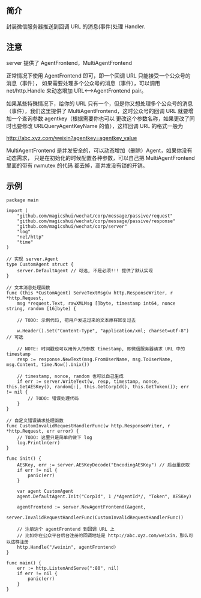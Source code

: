 ## 简介

封装微信服务器推送到回调 URL 的消息(事件)处理 Handler.

## 注意

server 提供了 AgentFrontend，MultiAgentFrontend

正常情况下使用 AgentFrontend 即可，即一个回调 URL 只能接受一个公众号的消息（事件），
如果需要处理多个公众号的消息（事件），可以调用 net/http.Handle 来动态增加 URL<-->AgentFrontend pair。

如果某些特殊情况下，给你的 URL 只有一个，但是你又想处理多个公众号的消息（事件），我们这里提供了
MultiAgentFrontend，这时公众号的回调 URL 就要增加一个查询参数 agentkey（根据需要你也可以
更改这个参数名称，如果更改了同时也要修改 URLQueryAgentKeyName 的值），这样回调 URL 的格式一般为

http://abc.xyz.com/weixin?agentkey=agentkey_value

MultiAgentFrontend 是并发安全的，可以动态增加（删除）Agent，如果你没有动态需求，
只是在初始化的时候配置各种参数，可以自己把 MultiAgentFrontend 里面的带有 rwmutex 的代码
都去掉，高并发没有锁的开销。

## 示例

```golang
package main

import (
	"github.com/magicshui/wechat/corp/message/passive/request"
	"github.com/magicshui/wechat/corp/message/passive/response"
	"github.com/magicshui/wechat/corp/server"
	"log"
	"net/http"
	"time"
)

// 实现 server.Agent
type CustomAgent struct {
	server.DefaultAgent // 可选, 不是必须!!! 提供了默认实现
}

// 文本消息处理函数
func (this *CustomAgent) ServeTextMsg(w http.ResponseWriter, r *http.Request,
	msg *request.Text, rawXMLMsg []byte, timestamp int64, nonce string, random [16]byte) {

	// TODO: 示例代码, 把用户发送过来的文本原样回复过去

	w.Header().Set("Content-Type", "application/xml; charset=utf-8") // 可选

	// NOTE: 时间戳也可以用传入的参数 timestamp, 即微信服务器请求 URL 中的 timestamp
	resp := response.NewText(msg.FromUserName, msg.ToUserName, msg.Content, time.Now().Unix())

	// timestamp, nonce, random 也可以自己生成
	if err := server.WriteText(w, resp, timestamp, nonce, this.GetAESKey(), random[:], this.GetCorpId(), this.GetToken()); err != nil {
		// TODO: 错误处理代码
	}
}

// 自定义错误请求处理函数
func CustomInvalidRequestHandlerFunc(w http.ResponseWriter, r *http.Request, err error) {
	// TODO: 这里只是简单的做下 log
	log.Println(err)
}

func init() {
	AESKey, err := server.AESKeyDecode("EncodingAESKey") // 后台里获取
	if err != nil {
		panic(err)
	}

	var agent CustomAgent
	agent.DefaultAgent.Init("CorpId", 1 /*AgentId*/, "Token", AESKey)

	agentFrontend := server.NewAgentFrontend(&agent,
		server.InvalidRequestHandlerFunc(CustomInvalidRequestHandlerFunc))

	// 注册这个 agentFrontend 到回调 URL 上
	// 比如你在公众平台后台注册的回调地址是 http://abc.xyz.com/weixin，那么可以这样注册
	http.Handle("/weixin", agentFrontend)
}

func main() {
	err := http.ListenAndServe(":80", nil)
	if err != nil {
		panic(err)
	}
}
```
